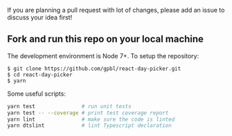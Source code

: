 
If you are planning a pull request with lot of changes, please add an issue to discuss your idea first!

## Fork and run this repo on your local machine

The development environment is Node 7+. To setup the repository:

```
$ git clone https://github.com/gpbl/react-day-picker.git
$ cd react-day-picker
$ yarn
```

Some useful scripts:

```bash
yarn test               # run unit tests
yarn test -- --coverage # print test coverage report
yarn lint               # make sure the code is linted
yarn dtslint            # lint Typescript declaration
```
